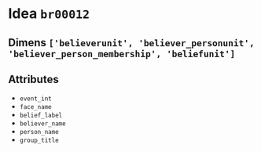 # Idea `br00012`

## Dimens `['believerunit', 'believer_personunit', 'believer_person_membership', 'beliefunit']`

## Attributes
- `event_int`
- `face_name`
- `belief_label`
- `believer_name`
- `person_name`
- `group_title`

